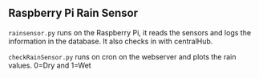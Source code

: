 ## Raspberry Pi Rain Sensor

```rainsensor.py``` runs on the Raspberry Pi, it reads the sensors and logs the information in the database. It also checks in with centralHub.

```checkRainSensor.py``` runs on cron on the webserver and plots the rain values. 0=Dry and 1=Wet
